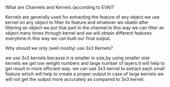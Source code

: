 What are Channels and Kernels (according to EVA)?

Kernels are generally used for extracting the feature of any object.we use kernel on any object to filter its feature and whatever we obatin after filtering an object we put that part in the channel.In this way we can filter an object many times through kernel and we will obtain different features everytime.In this way we can built our final output.

Why should we only (well mostly) use 3x3 Kernels?

we use 3x3 kernels because it is smaller in size,by using smaller size kernels we get low weight numbers and large number of layers.It will help to get result in more efficient way. we can use 3x3 kernel to extract each small feature which will help to create a proper output.In case of large kernels we will not get the output more accurately as compared to 3x3 kernel.
